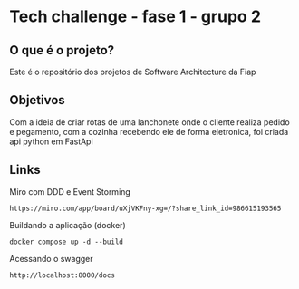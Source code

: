 # Tech challenge - fase 1 - grupo 2

## O que é o projeto?
Este é o repositório dos projetos de Software Architecture da Fiap


## Objetivos

Com a ideia de criar rotas de uma lanchonete onde o cliente realiza pedido e pegamento, com a cozinha recebendo ele de forma eletronica, foi criada api python em FastApi


## Links

Miro com DDD e Event Storming

```https://miro.com/app/board/uXjVKFny-xg=/?share_link_id=986615193565 ```

Buildando a aplicação (docker)

``` docker compose up -d --build ``` 

Acessando o swagger

``` http://localhost:8000/docs ``` 
